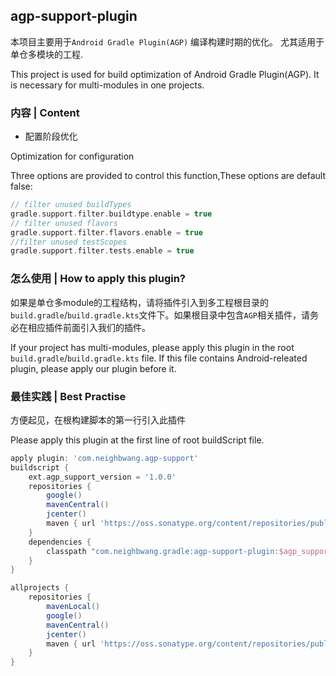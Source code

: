 ## agp-support-plugin

本项目主要用于`Android Gradle Plugin(AGP)` 编译构建时期的优化。 尤其适用于单仓多模块的工程.

This project is used for build optimization of Android Gradle Plugin(AGP). It is necessary for multi-modules in one projects.

### 内容 | Content

- 配置阶段优化 

Optimization for configuration 

Three options are provided to control this function,These options are default false:
```groovy
// filter unused buildTypes
gradle.support.filter.buildtype.enable = true
// filter unused flavors
gradle.support.filter.flavors.enable = true
//filter unused testScopes
gradle.support.filter.tests.enable = true
```

### 怎么使用 | How to apply this plugin?

如果是单仓多module的工程结构，请将插件引入到多工程根目录的`build.gradle`/`build.gradle.kts`文件下。如果根目录中包含`AGP`相关插件，请务必在相应插件前面引入我们的插件。

If your project has multi-modules, please apply this plugin in the root `build.gradle`/`build.gradle.kts` file. If this file contains Android-releated plugin, please apply our plugin before it. 
 
 ### 最佳实践 | Best Practise
 
方便起见，在根构建脚本的第一行引入此插件

Please apply this  plugin at the first line of root buildScript file.

```groovy
apply plugin: 'com.neighbwang.agp-support'
buildscript {
    ext.agp_support_version = '1.0.0'
    repositories {
        google()
        mavenCentral()
        jcenter()
        maven { url 'https://oss.sonatype.org/content/repositories/public' }
    }
    dependencies {
        classpath "com.neighbwang.gradle:agp-support-plugin:$agp_support_version" 
    }
}

allprojects {
    repositories {
        mavenLocal()
        google()
        mavenCentral()
        jcenter()
        maven { url 'https://oss.sonatype.org/content/repositories/public' }
    }
}
```



